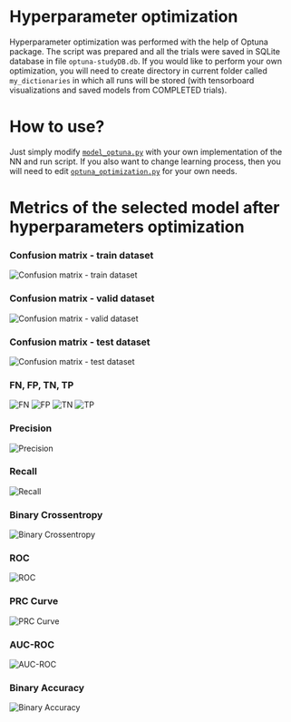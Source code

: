 # Hyperparameter optimization
Hyperparameter optimization was performed with the help of Optuna package. The script was prepared and all the trials were saved in SQLite database in file `optuna-studyDB.db`. If you would like to perform your own optimization, you will need to create directory in current folder called `my_dictionaries` in which all runs will be stored (with tensorboard visualizations and saved models from COMPLETED trials).

# How to use?
Just simply modify [`model_optuna.py`](./model_optuna.py) with your own implementation of the NN and run script. If you also want to change learning process, then you will need to edit [`optuna_optimization.py`](./optuna_optimization.py) for your own needs.

# Metrics of the selected model after hyperparameters optimization
### Confusion matrix - train dataset
![Confusion matrix - train dataset](confusion_matrix_train.svg "Confusion matrix - train dataset")
### Confusion matrix - valid dataset
![Confusion matrix - valid dataset](confusion_matrix_valid.svg "Confusion matrix - valid dataset")
### Confusion matrix - test dataset
![Confusion matrix - test dataset](confusion_matrix_test.svg "Confusion matrix - test dataset")

### FN, FP, TN, TP
![FN](fn.svg "FN")
![FP](fp.svg "FP")
![TN](tn.svg "TN")
![TP](tp.svg "TP")

### Precision
![Precision](precision.svg "Precision")

### Recall
![Recall](recall.svg "Recall")

### Binary Crossentropy
![Binary Crossentropy](loss.svg "Binary Crossentropy")

### ROC
![ROC](roc_curve_all.svg "ROC")

### PRC Curve
![PRC Curve](prc_curve.svg "PRC Curve")

### AUC-ROC
![AUC-ROC](auc.svg "AUC-ROC")

### Binary Accuracy
![Binary Accuracy](binary_accuracy.svg "Binary Accuracy")